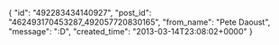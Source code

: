  {
   "id": "492283434140927",
   "post_id": "462493170453287_492057720830165",
   "from_name": "Pete Daoust",
   "message": ":D",
   "created_time": "2013-03-14T23:08:02+0000"
 }
